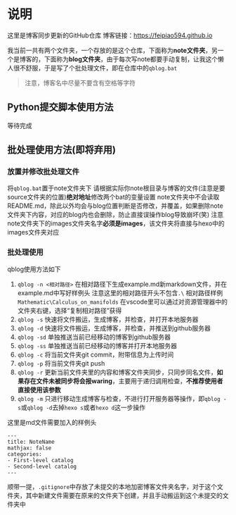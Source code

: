 # 说明
这里是博客同步更新的GitHub仓库
博客链接：https://feipiao594.github.io

我当前一共有两个文件夹，一个存放的是这个仓库，下面称为**note文件夹**，另一个是博客的，下面称为**blog文件夹**，由于每次写note都要手动复制，让我这个懒人很不舒服，于是写了个批处理文件，即在仓库中的`qblog.bat`

>注意，博客名中尽量不要含有空格等字符
## Python提交脚本使用方法
等待完成

## 批处理使用方法(即将弃用)

### 放置并修改批处理文件
将`qblog.bat`置于note文件夹下
请根据实际你note根目录与博客的文件(注意是要source文件夹的位置)**绝对地址**修改两个bat的变量设置
note文件夹中不会读取README.md，除此以外均会与blog位置判断是否修改，并覆盖，如果删除note文件夹下内容，对应的blog内也会删除，防止直接误操作blog导致崩坏(笑)
注意note文件夹下的images文件夹名字**必须是images**，该文件夹将直接与hexo中的images文件夹对应

### 批处理使用
qblog使用方法如下
1. `qblog -n <相对路径>`
    在相对路径下生成example.md新markdown文件，并在example.md中写好样例头
    注意这里的相对路径开头不包含`.\`
    相对路径样例`Mathematic\Calculus_on_manifolds`
    在vscode里可以通过对资源管理器中的文件夹右键，选择“复制相对路径”获得
2. `qblog -s`
    快速将文件搬运，生成博客，并检查，并打开本地服务器
3. `qblog -d`
    快速将文件搬运，生成博客，并检查，并推送到github服务器
4. `qblog -sd`
    单独推送当前已经移动的博客到github服务器
5. `qblog -ss`
    单独推送当前已经移动的博客并打开本地服务器
6. `qblog -c`
    将当前文件夹git commit，附带信息为上传时间
7. `qblog -p`
    将当前文件夹git push
8. `qblog -r`
    更新当前文件夹里的内容和博客文件夹同步，只同步同名文件，**如果存在文件未被同步将会报waring**，主要用于递归调用检查，**不推荐使用者直接使用该参数**
9. `qblog -m`
    只进行移动生成博客与检查，不进行打开服务器等操作，即`qblog -s`或`qblog -d`去掉`hexo s`或者`hexo d`这一步操作

这里是md文件需要加入的样例头
```
---
title: NoteName
mathjax: false
categories:
- First-level catalog
- Second-level catalog
---
```

顺带一提，`.gitignore`中存放了未提交的本地加密博客文件夹名字，对于这个文件夹，其中新建文件需要在原来的文件夹下创建，并且手动搬运到这个未提交的文件夹中